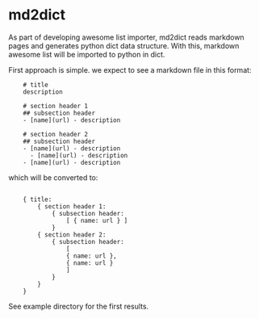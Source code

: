md2dict
===============================================================================

As part of developing awesome list importer, md2dict reads markdown pages and
generates python dict data structure. With this, markdown awesome list will be
imported to python in dict.

First approach is simple.
we expect to see a markdown file in this format:

```
	# title
	description

	# section header 1
	## subsection header
	- [name](url) - description
	
	# section header 2
	## subsection header
	- [name](url) - description
	  - [name](url) - description
	- [name](url) - description
```

which will be converted to:

```

	{ title:
		{ section header 1:
			{ subsection header:
				[ { name: url } ]
			}
		{ section header 2:
			{ subsection header:
				[ 
				{ name: url },
				{ name: url } 
				]
			}
		}
	}
```

See example directory for the first results.



